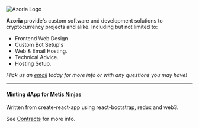 ![Azoria Logo](https://azoria.au/business_assets/logos/Logo-Dark-Blue-Outline.png)

**Azoria** provide's custom software and development solutions to cryptocurrency projects and alike. Including but not limited to:

- Frontend Web Design
- Custom Bot Setup's
- Web & Email Hosting.
- Technical Advice.
- Hosting Setup.

*Flick us an [email](mailto://contact@azoria.au) today for more info or with any questions you may have!*

---

#### Minting dApp for [Metis Ninjas](metis.ninja)

Written from create-react-app using react-bootstrap, redux and web3.



See [Contracts](https://github.com/exp0logy/metis-ninjas-contracts) for more info.

